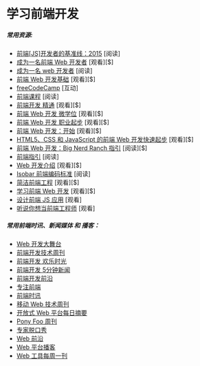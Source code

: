 # 学习前端开发

##### 常用资源:

* [前端[JS]开发者的基准线：2015](http://rmurphey.com/blog/2015/03/23/a-baseline-for-front-end-developers-2015/) [阅读]
* [成为一名前端 Web 开发者](https://www.lynda.com/learning-paths/Web/become-a-front-end-web-developer) [观看][$]
* [成为一名 web 开发者](http://www.yellowshoe.com.au/standards) [阅读]
* [前端 Web 开发基础](https://www.udemy.com/foundations-of-front-end-development/) [观看][$]
* [freeCodeCamp](http://freecodecamp.com/) [互动]
* [前端课程](https://gist.github.com/stevekinney/03027e71aac341af14a2) [阅读]
* [前端开发 精通](https://mijingo.com/products/bundles/front-end-dev-mastery/) [观看][$]
* [前端 Web 开发 微学位](https://www.udacity.com/course/front-end-web-developer-nanodegree--nd001) [观看][$]
* [前端 Web 开发 职业起步](http://www.pluralsight.com/courses/front-end-web-development-career-kickstart) [观看][$]
* [前端 Web 开发：开始](http://www.pluralsight.com/courses/front-end-web-development-get-started) [观看][$]
* [HTML5、CSS 和 JavaScript 的前端 Web 开发快速起步](http://www.pluralsight.com/courses/front-end-web-app-html5-javascript-css) [观看][$]
* [前端 Web 开发：Big Nerd Ranch 指引](https://www.amazon.com/Front-End-Web-Development-Ranch-Guide/dp/0134433947/?&_encoding=UTF8&tag=frontend-handbook-20&linkCode=ur2&linkId=06802d4e42ca55b03294779c960d0826&camp=1789&creative=9325) [阅读][$]
* [前端指引](https://github.com/bendc/frontend-guidelines) [阅读]
* [Web 开发介绍](https://frontendmasters.com/courses/web-development/) [观看][$]
* [Isobar 前端编码标准](http://isobar-idev.github.io/code-standards/) [阅读]
* [简洁前端工程](https://frontendmasters.com/courses/lean-front-end-engineering/) [观看][$]
* [学习前端 Web 开发](https://teamtreehouse.com/tracks/front-end-web-development) [观看][$]
* [设计前端 JS 应用](https://www.youtube.com/watch?v=q4zEGkjTBFA) [观看]
* [听说你想当前端工程师](https://www.youtube.com/watch?v=Lsg84NtJbmI) [观看]

##### 常用前端时讯、新闻媒体 和 播客：

* [Web 开发大舞台](http://5by5.tv/bigwebshow)
* [前端开发技术周刊](http://frontenddevweekly.com/)
* [前端开发 欢乐时光](http://frontendhappyhour.com/)
* [前端开发 5分钟新闻](https://frontendfive.codeschool.com/)
* [前端开发前沿](http://frontendfront.com/)
* [专注前端](http://frontendfocus.co/)
* [前端时讯](http://frontendnewsletter.com/)
* [移动 Web 技术周刊](http://mobilewebweekly.co/)
* [开放式 Web 平台每日摘要](http://webplatformdaily.org/)
* [Pony Foo 周刊](https://ponyfoo.com/weekly)
* [专家脱口秀](http://shoptalkshow.com/)
* [Web 前沿](http://thewebahead.net/)
* [Web 平台播客](http://thewebplatform.libsyn.com/)
* [Web 工具每周一刊](http://webtoolsweekly.com/)




















 






